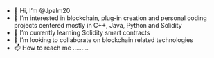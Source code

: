 - 👋 Hi, I’m @Jpalm20
- 👀 I’m interested in blockchain, plug-in creation and personal coding projects centered mostly in C++, Java, Python and Solidity
- 🌱 I’m currently learning Solidity smart contracts
- 💞️ I’m looking to collaborate on blockchain related technologies
- 📫 How to reach me .........

<!---
Jpalm20/Jpalm20 is a ✨ special ✨ repository because its `README.md` (this file) appears on your GitHub profile.
You can click the Preview link to take a look at your changes.
--->
